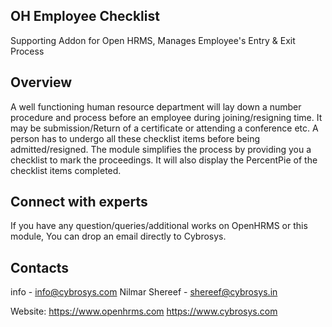OH Employee Checklist
---------------------
Supporting Addon for Open HRMS, Manages Employee's Entry & Exit Process

Overview
--------
A well functioning human resource department will lay down a number procedure and process before an employee during joining/resigning time. It may be submission/Return of a certificate or attending a conference etc.
A person has to undergo all these checklist items before being admitted/resigned. The module simplifies the process by providing you a checklist to mark the proceedings. It will also display the PercentPie of the checklist items completed.

Connect with experts
--------------------

If you have any question/queries/additional works on OpenHRMS or this module, You can drop an email directly to Cybrosys.

Contacts
--------
info - info@cybrosys.com
Nilmar Shereef - shereef@cybrosys.in

Website:
https://www.openhrms.com
https://www.cybrosys.com
